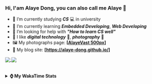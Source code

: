 ### Hi, **I'am Alaye Dong**, you can also call me **Alaye** 👋

- 📖 I’m currently studying ***CS*** 💻 in university
- 🌱 I’m currently learning ***Embedded Developing***, ***Web Developing***
- 🤔 I’m looking for help with ***"How to learn CS well"***
- 🤩 I like ***digital technology*** 📱, ***photography*** 📸
- 🖼️ My photographs page: **[[AlayeVast 500px](https://500px.com.cn/AlayeVast)]**
- 📰 My blog site: **[https://alaye-dong.github.io/]**

<!--
[![Alaye's GitHub stats](https://github-readme-stats.vercel.app/api?username=Alaye-Dong&custom_title=Alaye%20Dong`s%20GitHub%20stats&show_icons=true&rank_icon=percentile&theme=transparent&include_all_commits=true&count_private=true)](https://github.com/anuraghazra/github-readme-stats) 
[![Top Langs](https://github-readme-stats.vercel.app/api/top-langs/?username=Alaye-Dong\&layout=compact&theme=transparent)](https://github.com/anuraghazra/github-readme-stats)
-->
<a href="https://github.com/anuraghazra/github-readme-stats">
  <img height=200 align="center" src="https://github-readme-stats.vercel.app/api?username=Alaye-Dong&custom_title=Alaye%20Dong`s%20GitHub%20stats&show_icons=true&rank_icon=percentile&theme=transparent&include_all_commits=true&count_private=true" />
</a>
<a href="https://github.com/anuraghazra/convoychat">
  <img height=200 align="center" src="https://github-readme-stats.vercel.app/api/top-langs/?username=Alaye-Dong&layout=compact&theme=transparent&include_all_commits=true&count_private=true&langs_count=8&card_width=300" />
</a>

<br />
<br />

<div style="display:none"> 
  <img src="https://visitor-badge.laobi.icu/badge?page_id=Alaye-Dong.Alaye-Dong"/>
</div>
<br />

<details>	
  <summary><b> ⌚ My WakaTime Stats </b></summary>

<br />

<!--START_SECTION:waka-->
![Code Time](http://img.shields.io/badge/Code%20Time-311%20hrs%2042%20mins-blue)

![Profile Views](http://img.shields.io/badge/Profile%20Views-2-blue)

![Lines of code](https://img.shields.io/badge/From%20Hello%20World%20I%27ve%20Written-788.6%20thousand%20lines%20of%20code-blue)

**🐱 My GitHub Data** 

> 📦 83.8 kB Used in GitHub's Storage 
 > 
> 🚫 Not Opted to Hire
 > 
> 📜 17 Public Repositories 
 > 
> 🔑 4 Private Repositories 
 > 
**I'm a Night 🦉** 

```text
🌞 Morning                67 commits          ██░░░░░░░░░░░░░░░░░░░░░░░   06.12 % 
🌆 Daytime                362 commits         ████████░░░░░░░░░░░░░░░░░   33.06 % 
🌃 Evening                438 commits         ██████████░░░░░░░░░░░░░░░   40.00 % 
🌙 Night                  228 commits         █████░░░░░░░░░░░░░░░░░░░░   20.82 % 
```
📅 **I'm Most Productive on Sunday** 

```text
Monday                   181 commits         ████░░░░░░░░░░░░░░░░░░░░░   16.53 % 
Tuesday                  128 commits         ███░░░░░░░░░░░░░░░░░░░░░░   11.69 % 
Wednesday                129 commits         ███░░░░░░░░░░░░░░░░░░░░░░   11.78 % 
Thursday                 167 commits         ████░░░░░░░░░░░░░░░░░░░░░   15.25 % 
Friday                   136 commits         ███░░░░░░░░░░░░░░░░░░░░░░   12.42 % 
Saturday                 134 commits         ███░░░░░░░░░░░░░░░░░░░░░░   12.24 % 
Sunday                   220 commits         █████░░░░░░░░░░░░░░░░░░░░   20.09 % 
```


📊 **This Week I Spent My Time On** 

```text
💬 Programming Languages: 
Java                     17 hrs 37 mins      ██████████████░░░░░░░░░░░   55.79 % 
HTML                     2 hrs 39 mins       ██░░░░░░░░░░░░░░░░░░░░░░░   08.41 % 
Python                   2 hrs 28 mins       ██░░░░░░░░░░░░░░░░░░░░░░░   07.86 % 
Markdown                 2 hrs 23 mins       ██░░░░░░░░░░░░░░░░░░░░░░░   07.59 % 
CSS                      1 hr 55 mins        ██░░░░░░░░░░░░░░░░░░░░░░░   06.08 % 

🔥 Editors: 
IntelliJ IDEA            18 hrs 19 mins      ███████████████░░░░░░░░░░   58.03 % 
VS Code                  13 hrs 15 mins      ██████████░░░░░░░░░░░░░░░   41.97 % 

🐱‍💻 Projects: 
SIMS                     16 hrs 27 mins      █████████████░░░░░░░░░░░░   52.11 % 
JXUT-BST-IO-VitePress-For3 hrs 32 mins       ███░░░░░░░░░░░░░░░░░░░░░░   11.19 % 
OCR2Embed                2 hrs 40 mins       ██░░░░░░░░░░░░░░░░░░░░░░░   08.48 % 
bootstrap-ts-vite        2 hrs 3 mins        ██░░░░░░░░░░░░░░░░░░░░░░░   06.52 % 
alayedong.me             1 hr 44 mins        █░░░░░░░░░░░░░░░░░░░░░░░░   05.50 % 
```

**I Mostly Code in C** 

```text
JavaScript               3 repos             ███░░░░░░░░░░░░░░░░░░░░░░   13.04 % 
C++                      3 repos             ███░░░░░░░░░░░░░░░░░░░░░░   13.04 % 
CSS                      1 repo              █░░░░░░░░░░░░░░░░░░░░░░░░   04.35 % 
Java                     1 repo              █░░░░░░░░░░░░░░░░░░░░░░░░   04.35 % 
Vue                      1 repo              █░░░░░░░░░░░░░░░░░░░░░░░░   04.35 % 
```



**Timeline**

![Lines of Code chart](https://raw.githubusercontent.com/Alaye-Dong/Alaye-Dong/main/assets/bar_graph.png)


 Last Updated on 16/12/2024 18:48:50 UTC
<!--END_SECTION:waka-->

</details>
